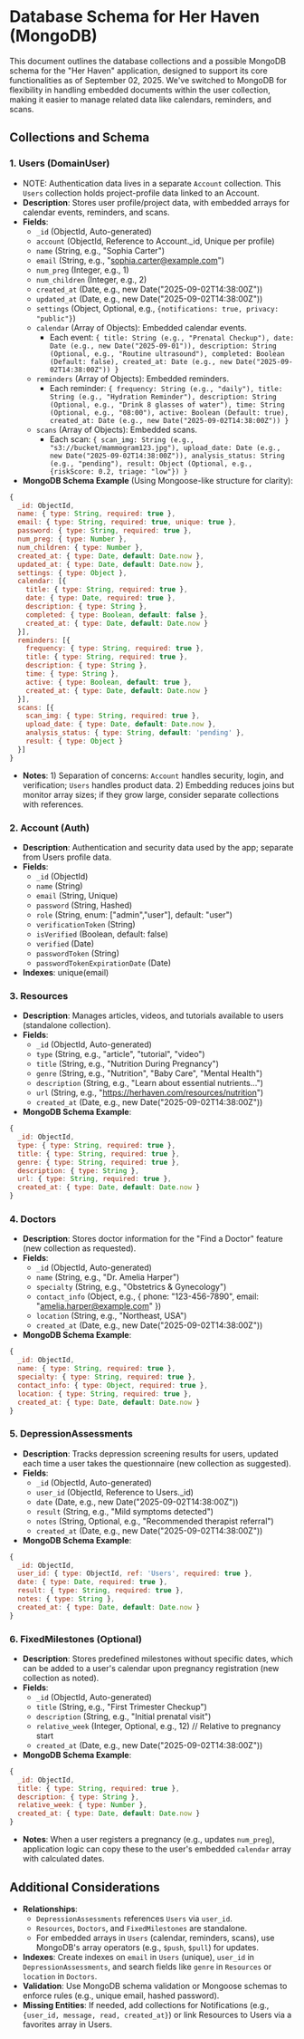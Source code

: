 # Database Schema for Her Haven (MongoDB)

This document outlines the database collections and a possible MongoDB schema for the "Her Haven" application, designed to support its core functionalities as of September 02, 2025. We've switched to MongoDB for flexibility in handling embedded documents within the user collection, making it easier to manage related data like calendars, reminders, and scans.

## Collections and Schema

### 1. Users (DomainUser)
- NOTE: Authentication data lives in a separate `Account` collection. This `Users` collection holds project-profile data linked to an Account.
- **Description**: Stores user profile/project data, with embedded arrays for calendar events, reminders, and scans.
- **Fields**:
  - `_id` (ObjectId, Auto-generated)
  - `account` (ObjectId, Reference to Account._id, Unique per profile)
  - `name` (String, e.g., "Sophia Carter")
  - `email` (String, e.g., "sophia.carter@example.com")
  - `num_preg` (Integer, e.g., 1)
  - `num_children` (Integer, e.g., 2)
  - `created_at` (Date, e.g., new Date("2025-09-02T14:38:00Z"))
  - `updated_at` (Date, e.g., new Date("2025-09-02T14:38:00Z"))
  - `settings` (Object, Optional, e.g., `{notifications: true, privacy: "public"}`)
  - `calendar` (Array of Objects): Embedded calendar events.
    - Each event: `{ title: String (e.g., "Prenatal Checkup"), date: Date (e.g., new Date("2025-09-01")), description: String (Optional, e.g., "Routine ultrasound"), completed: Boolean (Default: false), created_at: Date (e.g., new Date("2025-09-02T14:38:00Z")) }`
  - `reminders` (Array of Objects): Embedded reminders.
    - Each reminder: `{ frequency: String (e.g., "daily"), title: String (e.g., "Hydration Reminder"), description: String (Optional, e.g., "Drink 8 glasses of water"), time: String (Optional, e.g., "08:00"), active: Boolean (Default: true), created_at: Date (e.g., new Date("2025-09-02T14:38:00Z")) }`
  - `scans` (Array of Objects): Embedded scans.
    - Each scan: `{ scan_img: String (e.g., "s3://bucket/mammogram123.jpg"), upload_date: Date (e.g., new Date("2025-09-02T14:38:00Z")), analysis_status: String (e.g., "pending"), result: Object (Optional, e.g., {riskScore: 0.2, triage: "low"}) }`
- **MongoDB Schema Example** (Using Mongoose-like structure for clarity):
```javascript
{
  _id: ObjectId,
  name: { type: String, required: true },
  email: { type: String, required: true, unique: true },
  password: { type: String, required: true },
  num_preg: { type: Number },
  num_children: { type: Number },
  created_at: { type: Date, default: Date.now },
  updated_at: { type: Date, default: Date.now },
  settings: { type: Object },
  calendar: [{
    title: { type: String, required: true },
    date: { type: Date, required: true },
    description: { type: String },
    completed: { type: Boolean, default: false },
    created_at: { type: Date, default: Date.now }
  }],
  reminders: [{
    frequency: { type: String, required: true },
    title: { type: String, required: true },
    description: { type: String },
    time: { type: String },
    active: { type: Boolean, default: true },
    created_at: { type: Date, default: Date.now }
  }],
  scans: [{
    scan_img: { type: String, required: true },
    upload_date: { type: Date, default: Date.now },
    analysis_status: { type: String, default: 'pending' },
    result: { type: Object }
  }]
}
```
- **Notes**: 1) Separation of concerns: `Account` handles security, login, and verification; `Users` handles product data. 2) Embedding reduces joins but monitor array sizes; if they grow large, consider separate collections with references.

### 2. Account (Auth)
- **Description**: Authentication and security data used by the app; separate from Users profile data.
- **Fields**:
  - `_id` (ObjectId)
  - `name` (String)
  - `email` (String, Unique)
  - `password` (String, Hashed)
  - `role` (String, enum: ["admin","user"], default: "user")
  - `verificationToken` (String)
  - `isVerified` (Boolean, default: false)
  - `verified` (Date)
  - `passwordToken` (String)
  - `passwordTokenExpirationDate` (Date)
- **Indexes**: unique(email)

### 3. Resources
- **Description**: Manages articles, videos, and tutorials available to users (standalone collection).
- **Fields**:
  - `_id` (ObjectId, Auto-generated)
  - `type` (String, e.g., "article", "tutorial", "video")
  - `title` (String, e.g., "Nutrition During Pregnancy")
  - `genre` (String, e.g., "Nutrition", "Baby Care", "Mental Health")
  - `description` (String, e.g., "Learn about essential nutrients...")
  - `url` (String, e.g., "https://herhaven.com/resources/nutrition")
  - `created_at` (Date, e.g., new Date("2025-09-02T14:38:00Z"))
- **MongoDB Schema Example**:
```javascript
{
  _id: ObjectId,
  type: { type: String, required: true },
  title: { type: String, required: true },
  genre: { type: String, required: true },
  description: { type: String },
  url: { type: String, required: true },
  created_at: { type: Date, default: Date.now }
}
```

### 4. Doctors
- **Description**: Stores doctor information for the "Find a Doctor" feature (new collection as requested).
- **Fields**:
  - `_id` (ObjectId, Auto-generated)
  - `name` (String, e.g., "Dr. Amelia Harper")
  - `specialty` (String, e.g., "Obstetrics & Gynecology")
  - `contact_info` (Object, e.g., { phone: "123-456-7890", email: "amelia.harper@example.com" })
  - `location` (String, e.g., "Northeast, USA")
  - `created_at` (Date, e.g., new Date("2025-09-02T14:38:00Z"))
- **MongoDB Schema Example**:
```javascript
{
  _id: ObjectId,
  name: { type: String, required: true },
  specialty: { type: String, required: true },
  contact_info: { type: Object, required: true },
  location: { type: String, required: true },
  created_at: { type: Date, default: Date.now }
}
```

### 5. DepressionAssessments
- **Description**: Tracks depression screening results for users, updated each time a user takes the questionnaire (new collection as suggested).
- **Fields**:
  - `_id` (ObjectId, Auto-generated)
  - `user_id` (ObjectId, Reference to Users._id)
  - `date` (Date, e.g., new Date("2025-09-02T14:38:00Z"))
  - `result` (String, e.g., "Mild symptoms detected")
  - `notes` (String, Optional, e.g., "Recommended therapist referral")
  - `created_at` (Date, e.g., new Date("2025-09-02T14:38:00Z"))
- **MongoDB Schema Example**:
```javascript
{
  _id: ObjectId,
  user_id: { type: ObjectId, ref: 'Users', required: true },
  date: { type: Date, required: true },
  result: { type: String, required: true },
  notes: { type: String },
  created_at: { type: Date, default: Date.now }
}
```

### 6. FixedMilestones (Optional)
- **Description**: Stores predefined milestones without specific dates, which can be added to a user's calendar upon pregnancy registration (new collection as noted).
- **Fields**:
  - `_id` (ObjectId, Auto-generated)
  - `title` (String, e.g., "First Trimester Checkup")
  - `description` (String, e.g., "Initial prenatal visit")
  - `relative_week` (Integer, Optional, e.g., 12) // Relative to pregnancy start
  - `created_at` (Date, e.g., new Date("2025-09-02T14:38:00Z"))
- **MongoDB Schema Example**:
```javascript
{
  _id: ObjectId,
  title: { type: String, required: true },
  description: { type: String },
  relative_week: { type: Number },
  created_at: { type: Date, default: Date.now }
}
```
- **Notes**: When a user registers a pregnancy (e.g., updates `num_preg`), application logic can copy these to the user's embedded `calendar` array with calculated dates.

## Additional Considerations
- **Relationships**: 
  - `DepressionAssessments` references `Users` via `user_id`.
  - `Resources`, `Doctors`, and `FixedMilestones` are standalone.
  - For embedded arrays in `Users` (calendar, reminders, scans), use MongoDB's array operators (e.g., `$push`, `$pull`) for updates.
- **Indexes**: Create indexes on `email` in `Users` (unique), `user_id` in `DepressionAssessments`, and search fields like `genre` in `Resources` or `location` in `Doctors`.
- **Validation**: Use MongoDB schema validation or Mongoose schemas to enforce rules (e.g., unique email, hashed password).
- **Missing Entities**: If needed, add collections for Notifications (e.g., `{user_id, message, read, created_at}`) or link Resources to Users via a favorites array in Users.

